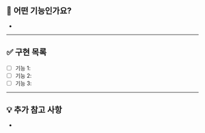 ## 📄 어떤 기능인가요?
<!-- 구현 내용에 대한 간략한 설명을 작성해주세요. -->
- 

---

## ✅ 구현 목록
<!-- 구현해야 할 기능 목록을 체크리스트로 작성해주세요. -->

- [ ] 기능 1: <!-- 예: 로그인 API 개발 -->
- [ ] 기능 2: <!-- 예: 사용자 인증 로직 추가 -->
- [ ] 기능 3: <!-- 예: JWT 토큰 발급 -->

---

## 💡 추가 참고 사항
<!-- 추가적으로 공유할 내용이나 고려해야 할 사항이 있다면 작성해주세요. -->
- 
